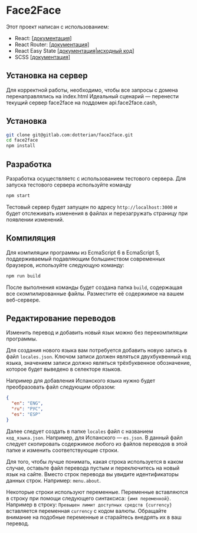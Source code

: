 # Face2Face

Этот проект написан с использованием:
- React: [[документация]](https://reactjs.org/docs/getting-started.html)
- React Router: [[документация]](https://reacttraining.com/react-router/web/guides/philosophy)
- React Easy State [[документация|исходный код]](https://github.com/solkimicreb/react-easy-state)
- SCSS [[документация]](http://sass-lang.com/guide)

## Установка на сервер

Для корректной работы, необходимо, чтобы все запросы c домена перенаправлялись на index.html
Идеальный сценарий — перенести текущий сервер face2face на поддомен api.face2face.cash,

## Установка

```bash
git clone git@gitlab.com:dotterian/face2face.git
cd face2face
npm install
```

## Разработка

Разработка осуществляетс с использованием тестового сервера. Для запуска тестового сервера используйте команду
```bash
npm start
```
Тестовый сервер будет запущен по адресу `http://localhost:3000` и будет отслеживать изменения в файлах и перезагружать страницу при появлении изменений.

## Компиляция

Для компиляции программы из EcmaScript 6 в EcmaScript 5, поддерживаемый подавляющим большинством современных браузеров, используйте следующую команду:
```bash
npm run build
```
После выполнения команды будет создана папка `build`, содержащая все скомпилированные файлы. Разместите её содержимое на вашем веб-сервере.

## Редактирование переводов

Изменить перевод и добавить новый язык можно без перекомпиляции программы.

Для создания нового языка вам потребуется добавить новую запись в файл `locales.json`. Ключом записи должен являться двухбуквенный код языка, значением записи должно являться трёхбуквенное обозначение, которое будет выведено в селекторе языков.

Например для добавления Испанского языка нужно будет преобразовать файл следующим образом:
```json
{
  "en": "ENG",
  "ru": "РУС",
  "es": "ESP"
}
```

Далее следует создать в папке `locales` файл с названием `код_языка.json`. Например, для Испанского — `es.json`.
В данный файл следует скопировать содержимое любого из файлов переводов в этой папке и изменить соответствующие строки.

Для того, чтобы лучше понимать, какая строка используется в каком случае, оставьте файл перевода пустым и переключитесь на новый язык на сайте. Вместо строк перевода вы увидите идентификаторы данных строк. Например: `menu.about`.

Некоторые строки используют переменные. Переменные вставляются в строку при помощи следующего синтаксиса: `{имя переменной}`.
Например в строку: `Превышен лимит доступных средств {currency}` вставляется переменная `currency` с кодом валюты.
Обращайте внимание на подобные переменные и старайтесь внедрять их в ваш перевод.
